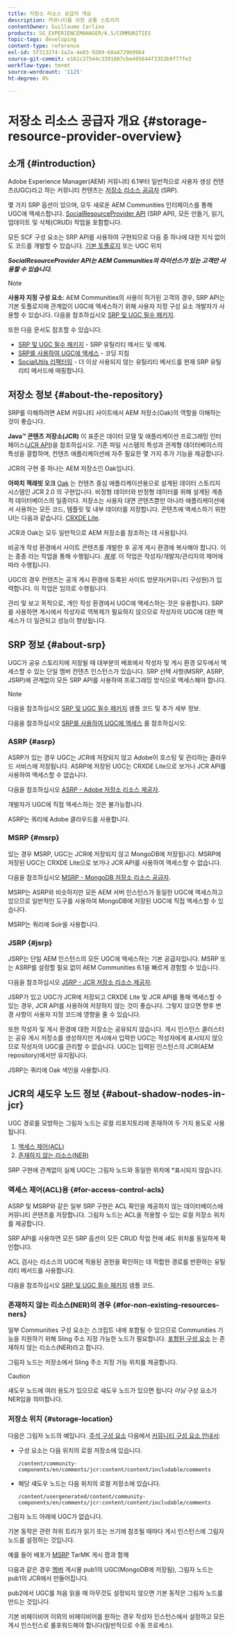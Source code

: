 ```yaml
---
title: 저장소 리소스 공급자 개요
description: 커뮤니티를 위한 공통 스토리지
contentOwner: Guillaume Carlino
products: SG_EXPERIENCEMANAGER/6.5/COMMUNITIES
topic-tags: developing
content-type: reference
exl-id: 5f313274-1a2a-4e83-9289-60a4729b99b4
source-git-commit: e161c37544c3391607cbe495644f3353b9f77fe3
workflow-type: tm+mt
source-wordcount: '1125'
ht-degree: 0%

---
```


# 저장소 리소스 공급자 개요 {#storage-resource-provider-overview}

## 소개 {#introduction}

Adobe Experience Manager(AEM) 커뮤니티 6.1부터 일반적으로 사용자 생성 컨텐츠(UGC)라고 하는 커뮤니티 컨텐츠는 [저장소 리소스 공급자](working-with-srp.md) (SRP).

몇 가지 SRP 옵션이 있으며, 모두 새로운 AEM Communities 인터페이스를 통해 UGC에 액세스합니다. [SocialResourceProvider API](srp-and-ugc.md) (SRP API), 모든 만들기, 읽기, 업데이트 및 삭제(CRUD) 작업을 포함합니다.

모든 SCF 구성 요소는 SRP API를 사용하여 구현되므로 다음 중 하나에 대한 지식 없이도 코드를 개발할 수 있습니다. [기본 토폴로지](topologies.md) 또는 UGC 위치

***SocialResourceProvider API는 AEM Communities의 라이선스가 있는 고객만 사용할 수 있습니다.***

>[!NOTE]
>
>**사용자 지정 구성 요소**: AEM Communities의 사용이 허가된 고객의 경우, SRP API는 기본 토폴로지에 관계없이 UGC에 액세스하기 위해 사용자 지정 구성 요소 개발자가 사용할 수 있습니다. 다음을 참조하십시오 [SRP 및 UGC 필수 패키지](srp-and-ugc.md).

또한 다음 문서도 참조할 수 있습니다.

* [SRP 및 UGC 필수 패키지](srp-and-ugc.md) - SRP 유틸리티 메서드 및 예제.
* [SRP를 사용하여 UGC에 액세스](accessing-ugc-with-srp.md) - 코딩 지침
* [SocialUtils 리팩터링](socialutils.md) - 더 이상 사용되지 않는 유틸리티 메서드를 현재 SRP 유틸리티 메서드에 매핑합니다.

## 저장소 정보 {#about-the-repository}

SRP를 이해하려면 AEM 커뮤니티 사이트에서 AEM 저장소(Oak)의 역할을 이해하는 것이 좋습니다.

**Java™ 콘텐츠 저장소(JCR)**
이 표준은 데이터 모델 및 애플리케이션 프로그래밍 인터페이스([JCR API](https://jackrabbit.apache.org/jcr/jcr-api.html))을 참조하십시오. 기존 파일 시스템의 특성과 관계형 데이터베이스의 특성을 결합하며, 컨텐츠 애플리케이션에 자주 필요한 몇 가지 추가 기능을 제공합니다.

JCR의 구현 중 하나는 AEM 저장소인 Oak입니다.

**아파치 잭래빗 오크**
[Oak](../../help/sites-deploying/platform.md) 는 컨텐츠 중심 애플리케이션용으로 설계된 데이터 스토리지 시스템인 JCR 2.0 의 구현입니다. 비정형 데이터와 반정형 데이터를 위해 설계된 계층적 데이터베이스의 일종이다. 저장소는 사용자 대면 콘텐츠뿐만 아니라 애플리케이션에서 사용하는 모든 코드, 템플릿 및 내부 데이터를 저장합니다. 콘텐츠에 액세스하기 위한 UI는 다음과 같습니다. [CRXDE Lite](../../help/sites-developing/developing-with-crxde-lite.md).

JCR과 Oak는 모두 일반적으로 AEM 저장소를 참조하는 데 사용됩니다.

비공개 작성 환경에서 사이트 콘텐츠를 개발한 후 공개 게시 환경에 복사해야 합니다. 이는 종종 라는 작업을 통해 수행됩니다. *[복제](deploy-communities.md#replication-agents-on-author)*. 이 작업은 작성자/개발자/관리자의 제어에 따라 수행됩니다.

UGC의 경우 컨텐츠는 공개 게시 환경에 등록된 사이트 방문자(커뮤니티 구성원)가 입력합니다. 이 작업은 임의로 수행됩니다.

관리 및 보고 목적으로, 개인 작성 환경에서 UGC에 액세스하는 것은 유용합니다. SRP를 사용하면 게시에서 작성자로 역복제가 필요하지 않으므로 작성자의 UGC에 대한 액세스가 더 일관되고 성능이 향상됩니다.

## SRP 정보 {#about-srp}

UGC가 공유 스토리지에 저장될 때 대부분의 배포에서 작성자 및 게시 환경 모두에서 액세스할 수 있는 단일 멤버 컨텐츠 인스턴스가 있습니다. SRP 선택 사항(MSRP, ASRP, JSRP)에 관계없이 모든 SRP API를 사용하여 프로그래밍 방식으로 액세스해야 합니다.

>[!NOTE]
>
>다음을 참조하십시오 [SRP 및 UGC 필수 패키지](srp-and-ugc.md) 샘플 코드 및 추가 세부 정보.
>
>다음을 참조하십시오 [SRP를 사용하여 UGC에 액세스](accessing-ugc-with-srp.md) 를 참조하십시오.

### ASRP {#asrp}

ASRP가 있는 경우 UGC는 JCR에 저장되지 않고 Adobe이 호스팅 및 관리하는 클라우드 서비스에 저장됩니다. ASRP에 저장된 UGC는 CRXDE Lite으로 보거나 JCR API를 사용하여 액세스할 수 없습니다.

다음을 참조하십시오 [ASRP - Adobe 저장소 리소스 제공자](asrp.md).

개발자가 UGC에 직접 액세스하는 것은 불가능합니다.

ASRP는 쿼리에 Adobe 클라우드를 사용합니다.

### MSRP {#msrp}

있는 경우 MSRP, UGC는 JCR에 저장되지 않고 MongoDB에 저장됩니다. MSRP에 저장된 UGC는 CRXDE Lite으로 보거나 JCR API를 사용하여 액세스할 수 없습니다.

다음을 참조하십시오 [MSRP - MongoDB 저장소 리소스 공급자](msrp.md).

MSRP는 ASRP와 비슷하지만 모든 AEM 서버 인스턴스가 동일한 UGC에 액세스하고 있으므로 일반적인 도구를 사용하여 MongoDB에 저장된 UGC에 직접 액세스할 수 있습니다.

MSRP는 쿼리에 Solr을 사용합니다.

### JSRP {#jsrp}

JSRP는 단일 AEM 인스턴스의 모든 UGC에 액세스하는 기본 공급자입니다. MSRP 또는 ASRP를 설정할 필요 없이 AEM Communities 6.1을 빠르게 경험할 수 있습니다.

다음을 참조하십시오 [JSRP - JCR 저장소 리소스 제공자](jsrp.md).

JSRP가 있고 UGC가 JCR에 저장되고 CRXDE Lite 및 JCR API를 통해 액세스할 수 있는 경우, JCR API를 사용하여 저장하지 않는 것이 좋습니다. 그렇지 않으면 향후 변경 사항이 사용자 지정 코드에 영향을 줄 수 있습니다.

또한 작성자 및 게시 환경에 대한 저장소는 공유되지 않습니다. 게시 인스턴스 클러스터는 공유 게시 저장소를 생성하지만 게시에서 입력한 UGC는 작성자에게 표시되지 않으므로 작성자의 UGC를 관리할 수 없습니다. UGC는 입력된 인스턴스의 JCR(AEM repository)에서만 유지됩니다.

JSRP는 쿼리에 Oak 색인을 사용합니다.

## JCR의 섀도우 노드 정보 {#about-shadow-nodes-in-jcr}

UGC 경로를 모방하는 그림자 노드는 로컬 리포지토리에 존재하여 두 가지 용도로 사용됩니다.

1. [액세스 제어(ACL)](#for-access-control-acls)
1. [존재하지 않는 리소스(NER)](#for-non-existing-resources-ners)

SRP 구현에 관계없이 실제 UGC는 그림자 노드와 동일한 위치에 *표시되지 않습니다.

### 액세스 제어(ACL)용 {#for-access-control-acls}

ASRP 및 MSRP와 같은 일부 SRP 구현은 ACL 확인을 제공하지 않는 데이터베이스에 커뮤니티 콘텐츠를 저장합니다. 그림자 노드는 ACL을 적용할 수 있는 로컬 저장소 위치를 제공합니다.

SRP API를 사용하면 모든 SRP 옵션이 모든 CRUD 작업 전에 섀도 위치를 동일하게 확인합니다.

ACL 검사는 리소스의 UGC에 적용된 권한을 확인하는 데 적합한 경로를 반환하는 유틸리티 메서드를 사용합니다.

다음을 참조하십시오 [SRP 및 UGC 필수 패키지](srp-and-ugc.md) 샘플 코드.

### 존재하지 않는 리소스(NER)의 경우 {#for-non-existing-resources-ners}

일부 Communities 구성 요소는 스크립트 내에 포함될 수 있으므로 Communities 기능을 지원하기 위해 Sling 주소 지정 가능한 노드가 필요합니다. [포함된 구성 요소](scf.md#add-or-include-a-communities-component) 는 존재하지 않는 리소스(NER)라고 합니다.

그림자 노드는 저장소에서 Sling 주소 지정 가능 위치를 제공합니다.

>[!CAUTION]
>
>섀도우 노드에 여러 용도가 있으므로 섀도우 노드가 있으면 됩니다 *아님* 구성 요소가 NER임을 의미합니다.

### 저장소 위치 {#storage-location}

다음은 그림자 노드의 예입니다. [주석 구성 요소](http://localhost:4502/content/community-components/en/comments.html) 다음에서 [커뮤니티 구성 요소 안내서](components-guide.md):

* 구성 요소는 다음 위치의 로컬 저장소에 있습니다.

  `/content/community-components/en/comments/jcr:content/content/includable/comments`

* 해당 섀도우 노드는 다음 위치의 로컬 저장소에 있습니다.

  `/content/usergenerated/content/community-components/en/comments/jcr:content/content/includable/comments`

그림자 노드 아래에 UGC가 없습니다.

기본 동작은 관련 하위 트리가 읽기 또는 쓰기에 참조될 때마다 게시 인스턴스에 그림자 노드를 설정하는 것입니다.

예를 들어 배포가 [MSRP](msrp.md) TarMK 게시 팜과 함께

다음과 같은 경우 [멤버](users.md) 게시물 pub1의 UGC(MongoDB에 저장됨), 그림자 노드는 pub1의 JCR에서 만들어집니다.

pub2에서 UGC를 처음 읽을 때 아무것도 설정되지 않으면 기본 동작은 그림자 노드를 만드는 것입니다.

기본 비헤이비어 이외의 비헤이비어를 원하는 경우 작성자 인스턴스에서 설정하고 모든 게시 인스턴스로 롤포워드해야 합니다(일반적으로 수동 프로세스).
